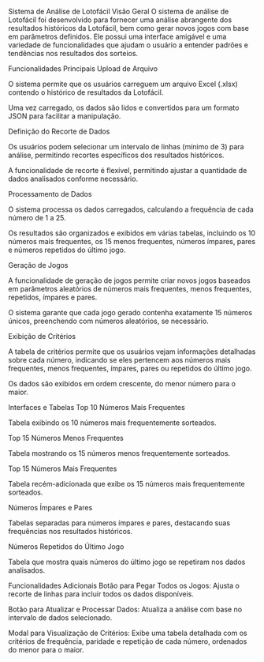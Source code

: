 Sistema de Análise de Lotofácil
Visão Geral
O sistema de análise de Lotofácil foi desenvolvido para fornecer uma análise abrangente dos resultados históricos da Lotofácil, bem como gerar novos jogos com base em parâmetros definidos. Ele possui uma interface amigável e uma variedade de funcionalidades que ajudam o usuário a entender padrões e tendências nos resultados dos sorteios.

Funcionalidades Principais
Upload de Arquivo

O sistema permite que os usuários carreguem um arquivo Excel (.xlsx) contendo o histórico de resultados da Lotofácil.

Uma vez carregado, os dados são lidos e convertidos para um formato JSON para facilitar a manipulação.

Definição do Recorte de Dados

Os usuários podem selecionar um intervalo de linhas (mínimo de 3) para análise, permitindo recortes específicos dos resultados históricos.

A funcionalidade de recorte é flexível, permitindo ajustar a quantidade de dados analisados conforme necessário.

Processamento de Dados

O sistema processa os dados carregados, calculando a frequência de cada número de 1 a 25.

Os resultados são organizados e exibidos em várias tabelas, incluindo os 10 números mais frequentes, os 15 menos frequentes, números ímpares, pares e números repetidos do último jogo.

Geração de Jogos

A funcionalidade de geração de jogos permite criar novos jogos baseados em parâmetros aleatórios de números mais frequentes, menos frequentes, repetidos, ímpares e pares.

O sistema garante que cada jogo gerado contenha exatamente 15 números únicos, preenchendo com números aleatórios, se necessário.

Exibição de Critérios

A tabela de critérios permite que os usuários vejam informações detalhadas sobre cada número, indicando se eles pertencem aos números mais frequentes, menos frequentes, ímpares, pares ou repetidos do último jogo.

Os dados são exibidos em ordem crescente, do menor número para o maior.

Interfaces e Tabelas
Top 10 Números Mais Frequentes

Tabela exibindo os 10 números mais frequentemente sorteados.

Top 15 Números Menos Frequentes

Tabela mostrando os 15 números menos frequentemente sorteados.

Top 15 Números Mais Frequentes

Tabela recém-adicionada que exibe os 15 números mais frequentemente sorteados.

Números Ímpares e Pares

Tabelas separadas para números ímpares e pares, destacando suas frequências nos resultados históricos.

Números Repetidos do Último Jogo

Tabela que mostra quais números do último jogo se repetiram nos dados analisados.

Funcionalidades Adicionais
Botão para Pegar Todos os Jogos: Ajusta o recorte de linhas para incluir todos os dados disponíveis.

Botão para Atualizar e Processar Dados: Atualiza a análise com base no intervalo de dados selecionado.

Modal para Visualização de Critérios: Exibe uma tabela detalhada com os critérios de frequência, paridade e repetição de cada número, ordenados do menor para o maior.
